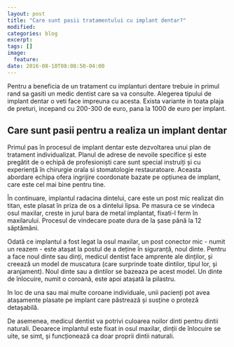 ```yaml
---
layout: post
title: "Care sunt pasii tratamentului cu implant dentar?"
modified:
categories: blog
excerpt:
tags: []
image:
  feature:
date: 2016-08-10T08:08:50-04:00
---
```


Pentru a beneficia de un tratament cu implanturi dentare trebuie in primul rand sa gasiti un medic dentist care sa va consulte. Alegerea tipului de implant dentar o veti face impreuna cu acesta. Exista variante in toata plaja de preturi, incepand cu 200-300 de euro, pana la 1000 de euro per implant.

## Care sunt pasii pentru a realiza un implant dentar

Primul pas în procesul de implant dentar este dezvoltarea unui plan de tratament individualizat. Planul de adrese de nevoile specifice și este pregătit de o echipă de profesioniști care sunt special instruiți și cu experiență în chirurgie orala si stomatologie restauratoare. Aceasta abordare echipa ofera ingrijire coordonate bazate pe opțiunea de implant, care este cel mai bine pentru tine.

În continuare, implantul radacina dintelui, care este un post mic realizat din titan, este plasat în priza de os a dintelui lipsa. Pe masura ce se vindeca osul maxilar, creste in jurul bara de metal implantat, fixati-l ferm în maxilarului. Procesul de vindecare poate dura de la șase până la 12 săptămâni.

Odată ce implantul a fost legat la osul maxilar, un post conector mic - numit un reazem - este atașat la postul de a deține în siguranță, noul dinte. Pentru a face noul dinte sau dinți, medicul dentist face amprente ale dinților, și creează un model de muscatura (care surprinde toate dintilor, tipul lor, și aranjament). Noul dinte sau a dintilor se bazeaza pe acest model. Un dinte de înlocuire, numit o coroană, este apoi atașată la pilastru.

In loc de una sau mai multe coroane individuale, unii pacienți pot avea atașamente plasate pe implant care păstrează și susține o proteză detașabilă.

De asemenea, medicul dentist va potrivi culoarea noilor dinti pentru dintii naturali. Deoarece implantul este fixat in osul maxilar, dinții de înlocuire se uite, se simt, și funcționează ca doar proprii dintii naturali.


[^1]: http://www.webmd.com/oral-health/guide/dental-implants#2


